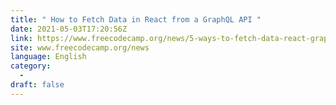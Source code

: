 ```yaml
---
title: " How to Fetch Data in React from a GraphQL API "
date: 2021-05-03T17:20:56Z
link: https://www.freecodecamp.org/news/5-ways-to-fetch-data-react-graphql/?utm_medium=RSS&utm_source=news.12bit.vn
site: www.freecodecamp.org/news
language: English
category:
  -   
draft: false
---
```


